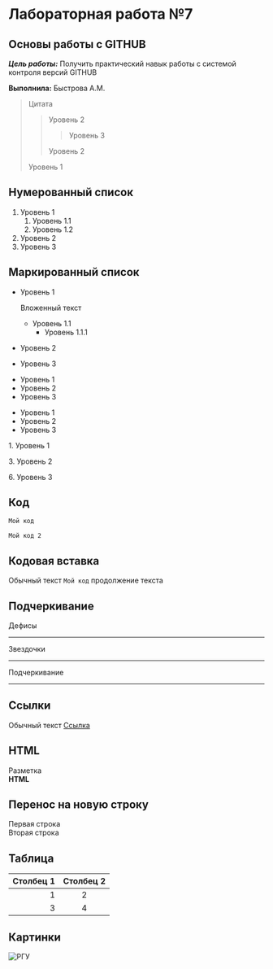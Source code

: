# Лабораторная работа №7

## Основы работы с GITHUB

***Цель работы:*** Получить практический навык работы с системой контроля версий GITHUB

**Выполнила:** Быстрова А.М.

>Цитата
>> Уровень 2
>>> Уровень 3
>>
>> Уровень 2
>
> Уровень 1

## Нумерованный список

1. Уровень 1
   1. Уровень 1.1
   2. Уровень 1.2
3. Уровень 2
4. Уровень 3

## Маркированный список

* Уровень 1

   Вложенный текст
   * Уровень 1.1
      * Уровень 1.1.1
* Уровень 2
* Уровень 3

+ Уровень 1
+ Уровень 2
+ Уровень 3

- Уровень 1
- Уровень 2
- Уровень 3

1\. Уровень 1

3\. Уровень 2

6\. Уровень 3

## Код

```javascript
Мой код
```


    Мой код 2

## Кодовая вставка

Обычный текст `Мой код` продолжение текста

## Подчеркивание

Дефисы

---

Звездочки

***

Подчеркивание

___

## Ссылки

Обычный текст [Ссылка](http://google.com "Сайт гугл")

## HTML

<p> Разметка <br/><b>HTML </b></p>

## Перенос на новую строку

Первая строка  
Вторая строка

## Таблица

|Столбец 1   |Столбец 2    |
|------------:|:-------------:|
|1           |2            |
|           3|            4|

## Картинки

![РГУ](https://www.rsu.edu.ru/wp-content/uploads/2018/09/t2Axp6PA-Zg-1.jpg)
